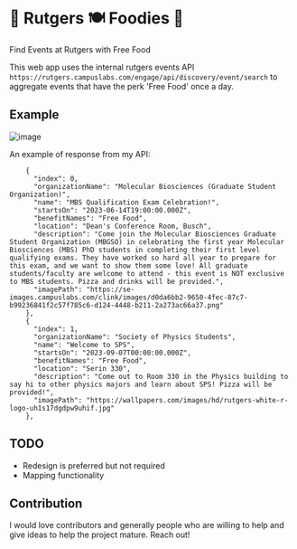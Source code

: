 # 🍜 Rutgers 🍽️ Foodies 🍲

Find Events at Rutgers with Free Food

This web app uses the internal rutgers events API `https://rutgers.campuslabs.com/engage/api/discovery/event/search` to aggregate events that have the perk 'Free Food' once a day.

## Example

![image](https://github.com/ibrahimmudassar/Rutgers-Foodies/assets/22484328/43e0ebf8-ce43-47da-815f-32d0b932abd2)

An example of response from my API:

```"data": [
    {
      "index": 0,
      "organizationName": "Molecular Biosciences (Graduate Student Organization)",
      "name": "MBS Qualification Exam Celebration!",
      "startsOn": "2023-06-14T19:00:00.000Z",
      "benefitNames": "Free Food",
      "location": "Dean's Conference Room, Busch",
      "description": "Come join the Molecular Biosciences Graduate Student Organization (MBGSO) in celebrating the first year Molecular Biosciences (MBS) PhD students in completing their first level qualifying exams. They have worked so hard all year to prepare for this exam, and we want to show them some love! All graduate students/faculty are welcome to attend - this event is NOT exclusive to MBS students. Pizza and drinks will be provided.",
      "imagePath": "https://se-images.campuslabs.com/clink/images/d0da6bb2-9650-4fec-87c7-b99236841f2c57f785c6-d124-4448-b211-2a273ac66a37.png"
    },
    {
      "index": 1,
      "organizationName": "Society of Physics Students",
      "name": "Welcome to SPS",
      "startsOn": "2023-09-07T00:00:00.000Z",
      "benefitNames": "Free Food",
      "location": "Serin 330",
      "description": "Come out to Room 330 in the Physics building to say hi to other physics majors and learn about SPS! Pizza will be provided!",
      "imagePath": "https://wallpapers.com/images/hd/rutgers-white-r-logo-uh1s17dgdpw9uhif.jpg"
    },
```

## TODO

- Redesign is preferred but not required
- Mapping functionality

## Contribution

I would love contributors and generally people who are willing to help and give ideas to help the project mature. Reach out!
